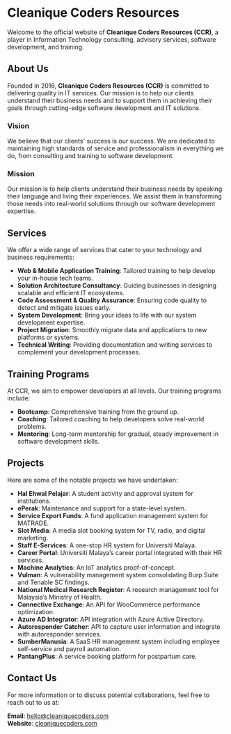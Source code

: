 # Cleanique Coders Resources

Welcome to the official website of **Cleanique Coders Resources (CCR)**, a player in Information Technology consulting, advisory services, software development, and training.

## About Us

Founded in 2016, **Cleanique Coders Resources (CCR)** is committed to delivering quality in IT services. Our mission is to help our clients understand their business needs and to support them in achieving their goals through cutting-edge software development and IT solutions.

### Vision

We believe that our clients' success is our success. We are dedicated to maintaining high standards of service and professionalism in everything we do, from consulting and training to software development.

### Mission

Our mission is to help clients understand their business needs by speaking their language and living their experiences. We assist them in transforming those needs into real-world solutions through our software development expertise.

## Services

We offer a wide range of services that cater to your technology and business requirements:

- **Web & Mobile Application Training**: Tailored training to help develop your in-house tech teams.
- **Solution Architecture Consultancy**: Guiding businesses in designing scalable and efficient IT ecosystems.
- **Code Assessment & Quality Assurance**: Ensuring code quality to detect and mitigate issues early.
- **System Development**: Bring your ideas to life with our system development expertise.
- **Project Migration**: Smoothly migrate data and applications to new platforms or systems.
- **Technical Writing**: Providing documentation and writing services to complement your development processes.

## Training Programs

At CCR, we aim to empower developers at all levels. Our training programs include:
- **Bootcamp**: Comprehensive training from the ground up.
- **Coaching**: Tailored coaching to help developers solve real-world problems.
- **Mentoring**: Long-term mentorship for gradual, steady improvement in software development skills.

## Projects

Here are some of the notable projects we have undertaken:

- **Hal Ehwal Pelajar**: A student activity and approval system for institutions.
- **ePerak**: Maintenance and support for a state-level system.
- **Service Export Funds**: A fund application management system for MATRADE.
- **Slot Media**: A media slot booking system for TV, radio, and digital marketing.
- **Staff E-Services**: A one-stop HR system for Universiti Malaya.
- **Career Portal**: Universiti Malaya’s career portal integrated with their HR services.
- **Machine Analytics**: An IoT analytics proof-of-concept.
- **Vulman**: A vulnerability management system consolidating Burp Suite and Tenable SC findings.
- **National Medical Research Register**: A research management tool for Malaysia’s Ministry of Health.
- **Connective Exchange**: An API for WooCommerce performance optimization.
- **Azure AD Integrator**: API integration with Azure Active Directory.
- **Autoresponder Catcher**: API to capture user information and integrate with autoresponder services.
- **SumberManusia**: A SaaS HR management system including employee self-service and payroll automation.
- **PantangPlus**: A service booking platform for postpartum care.

## Contact Us

For more information or to discuss potential collaborations, feel free to reach out to us at:

**Email**: hello@cleaniquecoders.com  
**Website**: [cleaniquecoders.com](https://cleaniquecoders.com)
